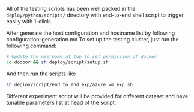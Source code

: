 All of the testing scripts has been well packed in the `deploy/python/scripts/` directory with end-to-end shell script to trigger easily with 1-click.

After generate the host configuration and hostname list by following configuration-generation.md
To set up the testing cluster, just run the following command:
```bash
# Update the username at top to set permission of docker
cd dodoor && sh deploy/script/setup.sh
```

And then run the scripts like 
```bash
sh deploy/script/end_to_end_exp/azure_vm_exp.sh
```
Different experiment script will be provided for different dataset and have tunable parameters list at head of the script.